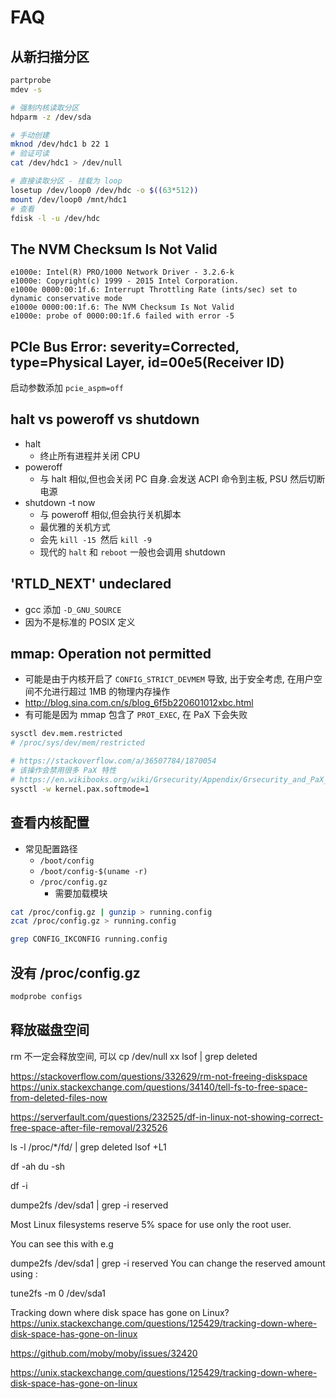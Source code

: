 # FAQ

## 从新扫描分区

```bash
partprobe
mdev -s

# 强制内核读取分区
hdparm -z /dev/sda

# 手动创建
mknod /dev/hdc1 b 22 1
# 验证可读
cat /dev/hdc1 > /dev/null

# 直接读取分区 - 挂载为 loop
losetup /dev/loop0 /dev/hdc -o $((63*512))
mount /dev/loop0 /mnt/hdc1
# 查看
fdisk -l -u /dev/hdc
```

## The NVM Checksum Is Not Valid

```
e1000e: Intel(R) PRO/1000 Network Driver - 3.2.6-k
e1000e: Copyright(c) 1999 - 2015 Intel Corporation.
e1000e 0000:00:1f.6: Interrupt Throttling Rate (ints/sec) set to dynamic conservative mode
e1000e 0000:00:1f.6: The NVM Checksum Is Not Valid
e1000e: probe of 0000:00:1f.6 failed with error -5
```

## PCIe Bus Error: severity=Corrected, type=Physical Layer, id=00e5(Receiver ID)

启动参数添加 `pcie_aspm=off`

## halt vs poweroff vs shutdown
* halt
  * 终止所有进程并关闭 CPU
* poweroff
  * 与 halt 相似,但也会关闭 PC 自身.会发送 ACPI 命令到主板, PSU 然后切断电源
* shutdown -t now
  * 与 poweroff 相似,但会执行关机脚本
  * 最优雅的关机方式
  * 会先 `kill -15 `然后 `kill -9`
  * 现代的 `halt` 和 `reboot` 一般也会调用 shutdown


## 'RTLD_NEXT' undeclared
* gcc 添加 `-D_GNU_SOURCE`
* 因为不是标准的 POSIX 定义

## mmap: Operation not permitted
* 可能是由于内核开启了 `CONFIG_STRICT_DEVMEM` 导致, 出于安全考虑, 在用户空间不允进行超过 1MB 的物理内存操作
* http://blog.sina.com.cn/s/blog_6f5b220601012xbc.html
* 有可能是因为 mmap 包含了 `PROT_EXEC`, 在 PaX 下会失败

```bash
sysctl dev.mem.restricted
# /proc/sys/dev/mem/restricted

# https://stackoverflow.com/a/36507784/1870054
# 该操作会禁用很多 PaX 特性
# https://en.wikibooks.org/wiki/Grsecurity/Appendix/Grsecurity_and_PaX_Configuration_Options#Support_soft_mode
sysctl -w kernel.pax.softmode=1
```

## 查看内核配置
* 常见配置路径
  * `/boot/config`
  * `/boot/config-$(uname -r)`
  * `/proc/config.gz`
    * 需要加载模块

```bash
cat /proc/config.gz | gunzip > running.config
zcat /proc/config.gz > running.config

grep CONFIG_IKCONFIG running.config
```

## 没有 /proc/config.gz

```bash
modprobe configs
```

## 释放磁盘空间

rm 不一定会释放空间, 可以 cp /dev/null xx
lsof | grep deleted


https://stackoverflow.com/questions/332629/rm-not-freeing-diskspace
https://unix.stackexchange.com/questions/34140/tell-fs-to-free-space-from-deleted-files-now

https://serverfault.com/questions/232525/df-in-linux-not-showing-correct-free-space-after-file-removal/232526

ls -l /proc/*/fd/ | grep deleted
lsof +L1 

df -ah
du -sh

df -i


dumpe2fs /dev/sda1 | grep -i reserved


Most Linux filesystems reserve 5% space for use only the root user.

You can see this with e.g

dumpe2fs /dev/sda1 | grep -i reserved
You can change the reserved amount using :

tune2fs -m 0 /dev/sda1

Tracking down where disk space has gone on Linux?
https://unix.stackexchange.com/questions/125429/tracking-down-where-disk-space-has-gone-on-linux

https://github.com/moby/moby/issues/32420

https://unix.stackexchange.com/questions/125429/tracking-down-where-disk-space-has-gone-on-linux
